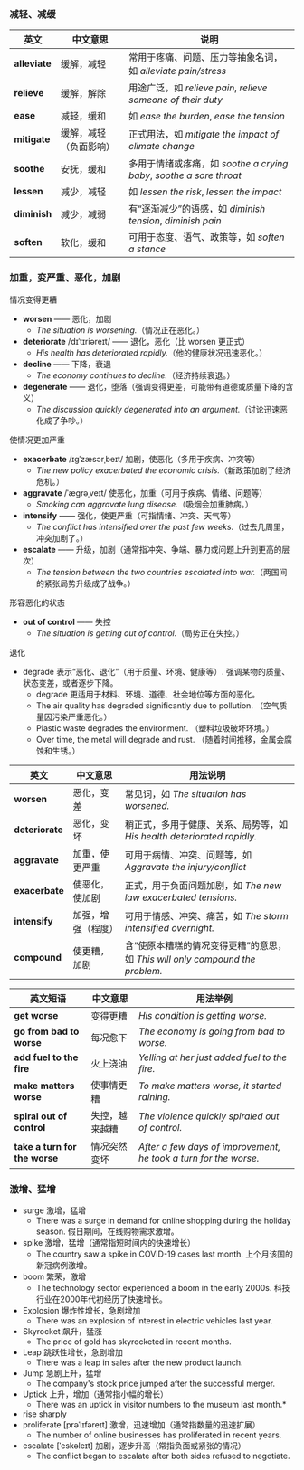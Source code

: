 ### 减轻、减缓

| 英文 | 中文意思 | 说明 |
|------|----------|------|
| **alleviate** | 缓解，减轻 | 常用于疼痛、问题、压力等抽象名词，如 *alleviate pain/stress* |
| **relieve** | 缓解，解除 | 用途广泛，如 *relieve pain*, *relieve someone of their duty* |
| **ease** | 减轻，缓和 | 如 *ease the burden*, *ease the tension* |
| **mitigate** | 缓解，减轻（负面影响） | 正式用法，如 *mitigate the impact of climate change* |
| **soothe** | 安抚，缓和 | 多用于情绪或疼痛，如 *soothe a crying baby*, *soothe a sore throat* |
| **lessen** | 减少，减轻 | 如 *lessen the risk*, *lessen the impact* |
| **diminish** | 减少，减弱 | 有“逐渐减少”的语感，如 *diminish tension*, *diminish pain* |
| **soften** | 软化，缓和 | 可用于态度、语气、政策等，如 *soften a stance* |


### 加重，变严重、恶化，加剧

情况变得更糟
- **worsen** —— 恶化，加剧
  - *The situation is worsening.*（情况正在恶化。）
- **deteriorate** /dɪˈtɪriəreɪt/ —— 退化，恶化（比 worsen 更正式）
  - *His health has deteriorated rapidly.*（他的健康状况迅速恶化。）
- **decline** —— 下降，衰退  
  - *The economy continues to decline.*（经济持续衰退。）
- **degenerate** —— 退化，堕落（强调变得更差，可能带有道德或质量下降的含义）
  - *The discussion quickly degenerated into an argument.*（讨论迅速恶化成了争吵。）

使情况更加严重
- **exacerbate** /ɪɡˈzæsərˌbeɪt/ 加剧，使恶化（多用于疾病、冲突等）
  - *The new policy exacerbated the economic crisis.*（新政策加剧了经济危机。）
- **aggravate** /ˈæɡrəˌveɪt/ 使恶化，加重（可用于疾病、情绪、问题等）
  - *Smoking can aggravate lung disease.*（吸烟会加重肺病。）
- **intensify** —— 强化，使更严重（可指情绪、冲突、天气等）
  - *The conflict has intensified over the past few weeks.*（过去几周里，冲突加剧了。）
- **escalate** —— 升级，加剧（通常指冲突、争端、暴力或问题上升到更高的层次）
  - *The tension between the two countries escalated into war.*（两国间的紧张局势升级成了战争。）

形容恶化的状态 
- **out of control** —— 失控
  - *The situation is getting out of control.*（局势正在失控。）  

退化
- degrade 表示“恶化、退化”（用于质量、环境、健康等）. 强调某物的质量、状态变差，或者逐步下降。
  - degrade 更适用于材料、环境、道德、社会地位等方面的恶化。
  - The air quality has degraded significantly due to pollution.  （空气质量因污染严重恶化。） 
  - Plastic waste degrades the environment.  （塑料垃圾破坏环境。）
  - Over time, the metal will degrade and rust.  （随着时间推移，金属会腐蚀和生锈。）

| 英文 | 中文意思 | 用法说明 |
|------|----------|----------|
| **worsen** | 恶化，变差 | 常见词，如 *The situation has worsened.* |
| **deteriorate** | 恶化，变坏 | 稍正式，多用于健康、关系、局势等，如 *His health deteriorated rapidly.* |
| **aggravate** | 加重，使更严重 | 可用于病情、冲突、问题等，如 *Aggravate the injury/conflict* |
| **exacerbate** | 使恶化，使加剧 | 正式，用于负面问题加剧，如 *The new law exacerbated tensions.* |
| **intensify** | 加强，增强（程度） | 可用于情感、冲突、痛苦，如 *The storm intensified overnight.* |
| **compound** | 使更糟，加剧 | 含“使原本糟糕的情况变得更糟”的意思，如 *This will only compound the problem.* |

| 英文短语 | 中文意思 | 用法举例 |
|----------|-----------|-----------|
| **get worse** | 变得更糟 | *His condition is getting worse.* |
| **go from bad to worse** | 每况愈下 | *The economy is going from bad to worse.* |
| **add fuel to the fire** | 火上浇油 | *Yelling at her just added fuel to the fire.* |
| **make matters worse** | 使事情更糟 | *To make matters worse, it started raining.* |
| **spiral out of control** | 失控，越来越糟 | *The violence quickly spiraled out of control.* |
| **take a turn for the worse** | 情况突然变坏 | *After a few days of improvement, he took a turn for the worse.* |

### 激增、猛增

- surge  激增，猛增
  - There was a surge in demand for online shopping during the holiday season. 假日期间，在线购物需求激增。
- spike 激增，猛增（通常指短时间内的快速增长）
  - The country saw a spike in COVID-19 cases last month. 上个月该国的新冠病例激增。
- boom 繁荣，激增
  - The technology sector experienced a boom in the early 2000s. 科技行业在2000年代初经历了快速增长。
- Explosion  爆炸性增长，急剧增加
  - There was an explosion of interest in electric vehicles last year.
- Skyrocket 飙升，猛涨
  - The price of gold has skyrocketed in recent months.
- Leap 跳跃性增长，急剧增加
  - There was a leap in sales after the new product launch.
- Jump 急剧上升，猛增
  - The company's stock price jumped after the successful merger.
- Uptick 上升，增加（通常指小幅的增长）
  - There was an uptick in visitor numbers to the museum last month.*
- rise sharply
- proliferate [prəˈlɪfəreɪt] 激增，迅速增加（通常指数量的迅速扩展）
  - The number of online businesses has proliferated in recent years.
- escalate [ˈeskəleɪt] 加剧，逐步升高（常指负面或紧张的情况）
  - The conflict began to escalate after both sides refused to negotiate.
